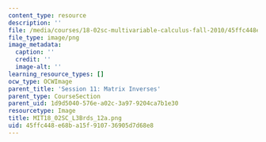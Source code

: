 ```yaml
---
content_type: resource
description: ''
file: /media/courses/18-02sc-multivariable-calculus-fall-2010/45ffc448e68ba15f910736905d7d68e8_MIT18_02SC_L3Brds_12a.png
file_type: image/png
image_metadata:
  caption: ''
  credit: ''
  image-alt: ''
learning_resource_types: []
ocw_type: OCWImage
parent_title: 'Session 11: Matrix Inverses'
parent_type: CourseSection
parent_uid: 1d9d5040-576e-a02c-3a97-9204ca7b1e30
resourcetype: Image
title: MIT18_02SC_L3Brds_12a.png
uid: 45ffc448-e68b-a15f-9107-36905d7d68e8
---
```

